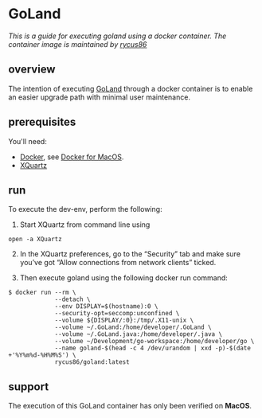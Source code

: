 # GoLand
_This is a guide for executing goland using a docker container. The container image is maintained by [rycus86](https://hub.docker.com/r/rycus86/goland/)_

## overview
The intention of executing [GoLand](https://www.jetbrains.com/go/) through a docker container is to enable an easier upgrade path with minimal user maintenance.

## prerequisites
You'll need:
- [Docker](https://www.docker.com/), see [Docker for MacOS](https://hub.docker.com/editions/community/docker-ce-desktop-mac).
- [XQuartz](https://www.xquartz.org/)

## run
To execute the dev-env, perform the following:
1. Start XQuartz from command line using 
```
open -a XQuartz
```
2. In the XQuartz preferences, go to the “Security” tab and make sure you’ve got “Allow connections from network clients” ticked.

3. Then execute goland using the following docker run command:
```
$ docker run --rm \
             --detach \
             --env DISPLAY=$(hostname):0 \
             --security-opt=seccomp:unconfined \
             --volume ${DISPLAY/:0}:/tmp/.X11-unix \
             --volume ~/.GoLand:/home/developer/.GoLand \
             --volume ~/.GoLand.java:/home/developer/.java \
             --volume ~/Development/go-workspace:/home/developer/go \
             --name goland-$(head -c 4 /dev/urandom | xxd -p)-$(date +'%Y%m%d-%H%M%S') \
             rycus86/goland:latest
```
## support
The execution of this GoLand container has only been verified on **MacOS**.
